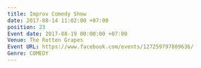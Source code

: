 ```yaml
---
title: Improv Comedy Show
date: 2017-08-14 11:02:00 +07:00
position: 23
Event date: 2017-08-19 00:00:00 +07:00
Venue: The Rotten Grapes
Event URL: https://www.facebook.com/events/127259797809636/
Genre: COMEDY
---
```



